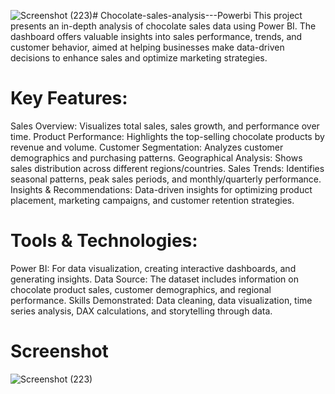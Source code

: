![Screenshot (223)](https://github.com/user-attachments/assets/6c78572e-e150-4b47-8d3a-0b69bd93b0da)# Chocolate-sales-analysis---Powerbi
This project presents an in-depth analysis of chocolate sales data using Power BI. The dashboard offers valuable insights into sales performance, trends, and customer behavior, aimed at helping businesses make data-driven decisions to enhance sales and optimize marketing strategies.
# Key Features:
Sales Overview: Visualizes total sales, sales growth, and performance over time.
Product Performance: Highlights the top-selling chocolate products by revenue and volume.
Customer Segmentation: Analyzes customer demographics and purchasing patterns.
Geographical Analysis: Shows sales distribution across different regions/countries.
Sales Trends: Identifies seasonal patterns, peak sales periods, and monthly/quarterly performance.
Insights & Recommendations: Data-driven insights for optimizing product placement, marketing campaigns, and customer retention strategies.
# Tools & Technologies:
Power BI: For data visualization, creating interactive dashboards, and generating insights.
Data Source: The dataset includes information on chocolate product sales, customer demographics, and regional performance.
Skills Demonstrated: Data cleaning, data visualization, time series analysis, DAX calculations, and storytelling through data.
# Screenshot 
![Screenshot (223)](https://github.com/user-attachments/assets/345b83b2-b92c-4eb1-bca3-27a0d3b950c8)
